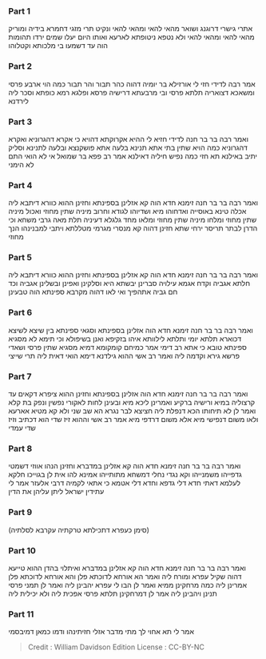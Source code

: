 
### Part 1
אתרי גישרי דרוגנג ושואר מהאי להאי ומהאי להאי ונקיט תרי מזגי דחמרא בידיה ומוריק מהאי להאי ומהאי להאי ולא נטפא ניטופתא לארעא ואותו היום יעלו שמים ירדו תהומות הוה עד דשמעו בי מלכותא וקטלוהו

### Part 2
אמר רבה לדידי חזי לי אורזילא בר יומיה דהוה כהר תבור והר תבור כמה הוי ארבע פרסי ומשאכא דצואריה תלתא פרסי ובי מרבעתא דרישיה פרסא ופלגא רמא כופתא וסכר ליה לירדנא

### Part 3
ואמר רבה בר בר חנה לדידי חזיא לי ההיא אקרוקתא דהויא כי אקרא דהגרוניא ואקרא דהגרוניא כמה הויא שתין בתי אתא תנינא בלעה אתא פושקנצא ובלעה לתנינא וסליק יתיב באילנא תא חזי כמה נפיש חיליה דאילנא אמר רב פפא בר שמואל אי לא הואי התם לא הימני

### Part 4
ואמר רבה בר בר חנה זימנא חדא הוה קא אזלינן בספינתא וחזינן ההוא כוורא דיתבא ליה אכלה טינא באוסייה ואדחוהו מיא ושדיוהו לגודא וחרוב מיניה שתין מחוזי ואכול מיניה שתין מחוזי ומלחו מיניה שתין מחוזי ומלאו מחד גלגלא דעיניה תלת מאה גרבי משחא וכי הדרן לבתר תריסר ירחי שתא חזינן דהוה קא מנסרי מגרמי מטללתא ויתבי למבנינהו הנך מחוזי

### Part 5
ואמר רבה בר בר חנה זימנא חדא הוה קא אזלינן בספינתא וחזינן ההוא כוורא דיתבא ליה חלתא אגביה וקדח אגמא עילויה סברינן יבשתא היא וסלקינן ואפינן ובשלינן אגביה וכד חם גביה אתהפיך ואי לאו דהוה מקרבא ספינתא הוה טבעינן

### Part 6
ואמר רבה בר בר חנה זימנא חדא הוה אזלינן בספינתא וסגאי ספינתא בין שיצא לשיצא דכוארא תלתא יומי ותלתא לילוותא איהו בזקיפא ואנן בשיפולא וכי תימא לא מסגיא ספינתא טובא כי אתא רב דימי אמר כמיחם קומקומא דמיא מסגיא שתין פרסי ושאדי פרשא גירא וקדמה ליה ואמר רב אשי ההוא גילדנא דימא הואי דאית ליה תרי שייצי

### Part 7
ואמר רבה בר בר חנה זימנא חדא הוה אזלינן בספינתא וחזינן ההוא ציפרא דקאים עד קרצוליה במיא ורישיה ברקיע ואמרינן ליכא מיא ובעינן לחות לאקורי נפשין ונפק בת קלא ואמר לן לא תיחותו הכא דנפלת ליה חציצא לבר נגרא הא שב שני ולא קא מטיא אארעא ולאו משום דנפישי מיא אלא משום דרדפי מיא אמר רב אשי וההוא זיז שדי הוא דכתיב וזיז שדי עמדי

### Part 8
ואמר רבה בר בר חנה זימנא חדא הוה קא אזלינן במדברא וחזינן הנהו אווזי דשמטי גדפייהו משמנייהו וקא נגדי נחלי דמשחא מתותייהו אמינא להו אית לן בגוייכו חלקא לעלמא דאתי חדא דלי גדפא וחדא דלי אטמא כי אתאי לקמיה דרבי אלעזר אמר לי עתידין ישראל ליתן עליהן את הדין

### Part 9
(סימן כעפרא דתכילתא טרקתיה עקרבא לסלתיה)

### Part 10
ואמר רבה בר בר חנה זימנא חדא הוה קא אזלינן במדברא ואיתלוי בהדן ההוא טייעא דהוה שקיל עפרא ומורח ליה ואמר הא אורחא לדוכתא פלן והא אורחא לדוכתא פלן אמרינן ליה כמה מרחקינן ממיא ואמר לן הבו לי עפרא יהבינן ליה ואמר לן תמני פרסי תנינן ויהבינן ליה אמר לן דמרחקינן תלתא פרסי אפכית ליה ולא יכילית ליה

### Part 11
אמר לי תא אחוי לך מתי מדבר אזלי חזיתינהו ודמו כמאן דמיבסמי

>Credit : William Davidson Edition
>License : CC-BY-NC
